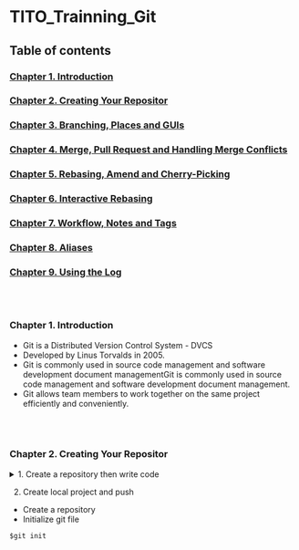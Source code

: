 # TITO_Trainning_Git

## Table of contents

### [Chapter 1. Introduction]()

### [Chapter 2. Creating Your Repositor]()
### [Chapter 3. Branching, Places and GUIs]()
### [Chapter 4. Merge, Pull Request and Handling Merge Conflicts]()
### [Chapter 5. Rebasing, Amend and Cherry-Picking]()
### [Chapter 6. Interactive Rebasing]()
### [Chapter 7. Workflow, Notes and Tags]()
### [Chapter 8. Aliases]()
### [Chapter 9. Using the Log]()

<br></br>

### Chapter 1. Introduction
- Git is a Distributed Version Control System - DVCS
- Developed by Linus Torvalds in 2005.
- Git is commonly used in source code management and software development document managementGit is commonly used in source code management and software development document management.
- Git allows team members to work together on the same project efficiently and conveniently.

<br></br>

### Chapter 2. Creating Your Repositor

<details>
<summary>1. Create a repository then write code </summary>

- Create a repository
- Pull the repository to your computer 

```
$git clone HTTPS/SSH
```

- Add the files 

```
$git add .
```

- Commit at the command line

```
$git commit -m "commit"
```

- Push code 

```
$git push origin branch
```

</details>

2. Create local project and push

- Create a repository
- Initialize git file

```
$git init 
```

